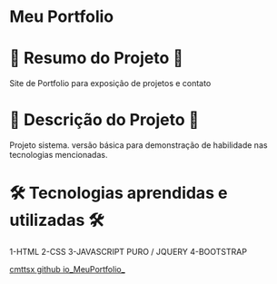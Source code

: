# Meu Portfolio


# 📄 Resumo do Projeto 📄

Site de Portfolio para exposição de projetos e contato
# 📖 Descrição do Projeto 📖 

Projeto sistema. versão básica para demonstração de habilidade nas tecnologias mencionadas.

# 🛠️ Tecnologias aprendidas e utilizadas 🛠️

1-HTML
2-CSS
3-JAVASCRIPT PURO / JQUERY
4-BOOTSTRAP

[cmttsx github io_MeuPortfolio_](https://user-images.githubusercontent.com/85304089/176323940-3788fe81-9571-491a-ada3-973c7f2aa2f8.png)

